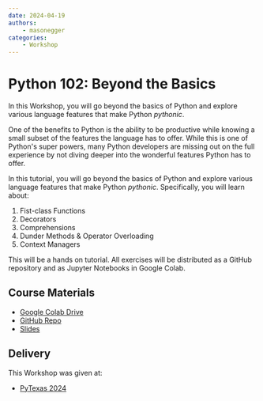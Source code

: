 ```yaml
---
date: 2024-04-19
authors:
    - masonegger
categories:
    - Workshop
---
```


# Python 102: Beyond the Basics

In this Workshop, you will go beyond the basics of Python and explore various language features that make Python _pythonic_. 


<!-- more -->

One of the benefits to Python is the ability to be productive while knowing a 
small subset of the features the language has to offer. While this is one of Python's
super powers, many Python developers are missing out on the full experience by not
diving deeper into the wonderful features Python has to offer. 

In this tutorial, you will go beyond the basics of Python and explore various language
features that make Python _pythonic_. Specifically, you will learn about:

1. Fist-class Functions
1. Decorators
1. Comprehensions
1. Dunder Methods & Operator Overloading
1. Context Managers

This will be a hands on tutorial. All exercises will be distributed as a GitHub
repository and as Jupyter Notebooks in Google Colab. 

## Course Materials

* [Google Colab Drive](https://drive.google.com/drive/u/0/folders/1GQGgucy2lomEbEXRdxozWiBI9xpqE5DD)
* [GitHub Repo](https://github.com/MasonEgger-Edu/python-102)
* [Slides](https://www.pytexas.org/2024/assets/docs/python-102-slides.pdf)

## Delivery

This Workshop was given at:

* [PyTexas 2024](https://www.pytexas.org/2024/schedule/tutorials/#python-102-beyond-the-basics)
